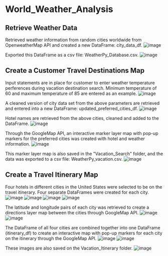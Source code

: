 # World_Weather_Analysis

## Retrieve Weather Data

Retrieved weather information from random cities worldwide from OpenweatherMap API and created a new DataFrame: city_data_df.
![image](https://user-images.githubusercontent.com/89353378/139321089-e81f826e-d221-4d6e-9660-67204a883522.png)

Exported this DataFrame as a csv file: WeatherPy_Database.csv.
![image](https://user-images.githubusercontent.com/89353378/139321777-f46a96fd-698d-4525-97fa-22c26b233575.png)


## Create a Customer Travel Destinations Map

Input statements are in place for customer to enter weather temperature perferences during vacation destination search.
Minimum temperature of 60 and maximum temperature of 85 are entered as an example.
![image](https://user-images.githubusercontent.com/89353378/139323071-f5f49dae-3752-44c2-9f47-fc2049540e9a.png)

A cleaned version of city data set from the above parameters are retrieved and entered into a new DataFrame: updated_preferred_cities_df.
![image](https://user-images.githubusercontent.com/89353378/139323658-883c1ce2-45fb-4367-a79d-e4dfdc8e9390.png)

Hotel names are retrieved from the above cities, cleaned and added to the DataFrame.
![image](https://user-images.githubusercontent.com/89353378/139324642-f3da52e2-96eb-4e50-8153-e3e74f13d3bb.png)

Through the GoogleMap API, an interactive marker layer map with pop-up markers for the preferred cities was created with hotel and weather information. 
![image](https://user-images.githubusercontent.com/89353378/139324844-73f660b7-3254-4039-a758-d36b425d22c1.png)

This marker layer map is also saved in the "Vacation_Search" folder, and the data was exported to a csv file: WeatherPy_vacation.csv.
![image](https://user-images.githubusercontent.com/89353378/139326511-64b7fbbc-e893-4078-ba0e-e5ab62985c81.png)

## Create a Travel Itinerary Map

Four hotels in different cities in the United States were selected to be on the travel itinerary.  Four separate DataFrames were created for each city.
![image](https://user-images.githubusercontent.com/89353378/139327171-fc6ecb34-13b1-47cb-9457-0e5fa6536657.png)
![image](https://user-images.githubusercontent.com/89353378/139327208-e78bbb59-606b-4568-922d-4d41eef98fc8.png)
![image](https://user-images.githubusercontent.com/89353378/139327259-9cc20f7c-068a-40bf-ba51-3eebcb00ede1.png)
![image](https://user-images.githubusercontent.com/89353378/139327324-924ad594-c705-4fcd-88ce-b2ec5a817c3e.png)

The latitude and longitude pairs of each city was retrieved to create a directions layer map between the cities through GoogleMap API.
![image](https://user-images.githubusercontent.com/89353378/139327808-c8cfe3e7-d4a4-4436-af42-71d0c7c327de.png)
![image](https://user-images.githubusercontent.com/89353378/139327896-7ee97761-c7c7-4fda-b1ea-978805598516.png)

The DataFrame of all four cities are combined together into one DataFrame (itinerary_df) to create an interactive map with pop-up markers for each city on the itinerary through the GoogleMap API.
![image](https://user-images.githubusercontent.com/89353378/139328277-7c32dabd-0aae-4921-800d-c33ca03ffd84.png)
![image](https://user-images.githubusercontent.com/89353378/139328784-ea4e19ce-af0e-482d-8f63-0dcfeb94bee1.png)

These images are also saved on the Vacation_Itinerary folder.
![image](https://user-images.githubusercontent.com/89353378/139330256-079197c4-ab8a-4dfb-8211-d04ed3c06077.png)

